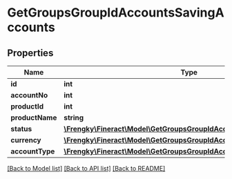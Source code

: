 # GetGroupsGroupIdAccountsSavingAccounts

## Properties
Name | Type | Description | Notes
------------ | ------------- | ------------- | -------------
**id** | **int** |  | [optional] 
**accountNo** | **int** |  | [optional] 
**productId** | **int** |  | [optional] 
**productName** | **string** |  | [optional] 
**status** | [**\Frengky\Fineract\Model\GetGroupsGroupIdAccountsSavingStatus**](GetGroupsGroupIdAccountsSavingStatus.md) |  | [optional] 
**currency** | [**\Frengky\Fineract\Model\GetGroupsGroupIdAccountsSavingCurrency**](GetGroupsGroupIdAccountsSavingCurrency.md) |  | [optional] 
**accountType** | [**\Frengky\Fineract\Model\GetGroupsGroupIdAccountsSavingAccountType**](GetGroupsGroupIdAccountsSavingAccountType.md) |  | [optional] 

[[Back to Model list]](../../README.md#documentation-for-models) [[Back to API list]](../../README.md#documentation-for-api-endpoints) [[Back to README]](../../README.md)

